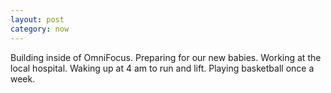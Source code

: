 ```yaml
---
layout: post
category: now
---
```


Building inside of OmniFocus. Preparing for our new babies. Working at the local hospital. Waking up at 4 am to run and lift. Playing basketball once a week.